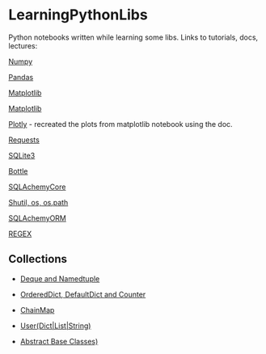 # LearningPythonLibs

Python notebooks written while learning some libs.
Links to tutorials, docs, lectures:

[Numpy](https://www.youtube.com/watch?v=GB9ByFAIAH4&list=PLFCB5Dp81iNVmuoGIqcT5oF4K-7kTI5vp&index=7&ab_channel=KeithGalli)

[Pandas](https://www.youtube.com/watch?v=vmEHCJofslg&ab_channel=KeithGalli)

[Matplotlib](https://www.youtube.com/watch?v=DAQNHzOcO5A&ab_channel=KeithGalli)

[Matplotlib](https://www.youtube.com/watch?v=0P7QnIQDBJY&list=PLFCB5Dp81iNVmuoGIqcT5oF4K-7kTI5vp&index=5&ab_channel=KeithGalli)

[Plotly](https://plotly.com/python) - recreated the plots from matplotlib notebook using the doc.

[Requests](https://www.youtube.com/watch?v=tb8gHvYlCFs&ab_channel=CoreySchafer)

[SQLite3](https://www.youtube.com/watch?v=2WUo5tD-eIA&ab_channel=EduardoMendes)

[Bottle](https://www.youtube.com/watch?v=WZjOOlrbjUA&ab_channel=EduardoMendes)

[SQLAchemyCore](https://www.youtube.com/watch?v=rBIksyGY4_E&t=2146s&ab_channel=EduardoMendes)

[Shutil, os, os.path](https://www.youtube.com/watch?v=8cNpLnH1dsU&ab_channel=EduardoMendes)

[SQLAchemyORM](https://www.youtube.com/watch?v=UgaybOYMKS0&ab_channel=EduardoMendes)

[REGEX](https://www.youtube.com/watch?v=AT17Ht87UKI&ab_channel=EduardoMendes)

## Collections

* [Deque and Namedtuple](https://www.youtube.com/watch?v=ubCNqPNIx5Q&ab_channel=EduardoMendes)

* [OrderedDict, DefaultDict and Counter](https://www.youtube.com/watch?v=3NYHjZwhx-M&ab_channel=EduardoMendes)

* [ChainMap](https://www.youtube.com/watch?v=TF6oIYAOlag&ab_channel=EduardoMendes)

* [User(Dict|List|String)](https://www.youtube.com/watch?v=gCZyrM-V2pY&ab_channel=EduardoMendes)

* [Abstract Base Classes)](https://www.youtube.com/watch?v=YXGrOF1KIKI&ab_channel=EduardoMendes)
